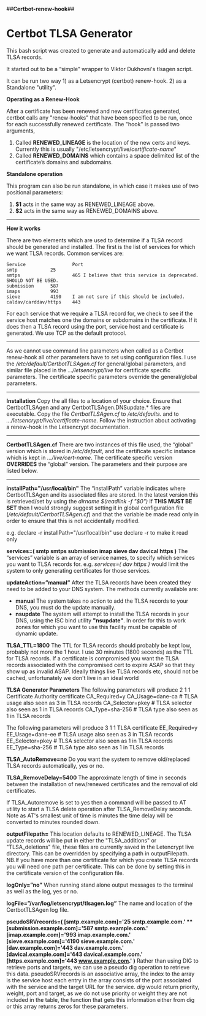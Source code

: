 ##**Certbot-renew-hook**##

Certbot TLSA Generator
======================

This bash script was created to generate and automatically add and delete TLSA records.

It started out to be a “simple” wrapper to Viktor Dukhovni's tlsagen script.

It can be run two way 
	1) as a Letsencrypt (certbot) renew-hook. 
	2) as a Standalone "utility".

**Operating as a Renew-Hook**

After a certificate has been renewed and new certificates generated, certbot calls any "renew-hooks" that have been specified to be run, once for each successfully renewed certificate. The "hook" is passed two arguments,

 1. Called **RENEWED_LINEAGE** is the location of the new certs and keys. 
        Currently this is usually "/etc/letsencrypt/live/*certificate-name*"
 2. Called **RENEWED_DOMAINS** which contains a space delimited list of the certificate’s domains and subdomains.

**Standalone operation**

This program can also be run standalone, in which case it makes use of two positional parameters:

 1. **$1** acts in the same way as RENEWED_LINEAGE above.
 2. **$2** acts in the same way as RENEWED_DOMAINS above.

----------
**How it works**

There are two elements which are used to determine if a TLSA record should be generated and installed.
The first is the list of services for which we want TLSA records.  Common services are:

	Service                 Port 
	smtp			25
	smtps                   465	I believe that this service is deprecated. SHOULD NOT BE USED.
	submission		587
	imaps			993
	sieve			4190 	I am not sure if this should be included.
	caldav/carddav/https    443

For each service that we require a TLSA record for, we check to see if the service host matches one the domains or subdomains in the certificate. If it does then a TLSA record using the port, service host and certificate is generated. We use TCP as the default protocol.

----------

As we cannot use command line parameters when called as a Certbot renew-hook all other parameters have to set using configuration files. I use the */etc/default/CertbotTLSAgen.cf* for general/global parameters, and similar file placed in the *…/letsencrypt/live* for certificate specific parameters.  The certificate specific parameters override the general/global parameters.

----------

**Installation**
Copy the all files to a location of your choice. Ensure that CertbotTLSAgen and any CertbotTLSAgen.DNSupdate.\* files are executable.
Copy the file *CertbotTLSAgen.cf* to */etc/defaults.* and to *…/letsencrypt/live/certificate-name*.
Follow the instruction about activating a renew-hook in the Letsencrypt documentation.

----------
**CertbotTLSAgen.cf**
There are two instances of this file used, the “global” version which is stored in */etc/default*, and the certificate specific instance which is kept in *…/live/cert-name*. 
The certificate specific version **OVERRIDES** the “global” version. The parameters and their purpose are listed below.

----------
**installPath="/usr/local/bin"**
The “installPath” variable indicates where CertbotTLSAgen and its associated files are stored.
In the latest version this is retrieved/set by using the *dirname $(readlink -f "$0")*
If **THIS MUST BE SET** then I would strongly suggest setting it in global configuration file (*/etc/default/CertbotTLSAgen.cf*) and that the variable be made read only in order to ensure that this is not accidentally modified.

e.g. declare -r installPath="/usr/local/bin" use declare -r to make it read only


**services=( smtp smtps submission imap sieve dav davical https )**
The “services” variable is an array of service names, to specify which services you want to TLSA records for. e.g. *services=( dav https )* would limit the system to only generating certificates for those services.

**updateAction=”manual”**
After the TLSA records have been created they need to be added to your DNS system. The methods currently available are:
 - **manual** The system takes no action to add the TLSA records to your DNS, you must do the update manually.
 - **nsupdate** The system will attempt to install the TLSA records in your DNS, using the ISC bind utility **"nsupdate"**. 
     In order for this to work zones for which you want to use this facility must be capable of dynamic update.

**TLSA_TTL=1800**
The TTL for TLSA records should probably be kept low, probably not more the 1 hour. I use 30 minutes (1800 seconds) as the TTL for TLSA records.
If a certificate is compromised you want the TLSA records associated with the compromised cert to expire ASAP so that they show up as invalid ASAP.
Ideally things like TLSA records etc, should not be cached, unfortunately we don't live in an ideal world


**TLSA Generator Parameters** 
The following parameters will produce 2 1 1 Certificate Authority certificate
 CA_Required=y
 CA_Usage=dane-ca 	#	TLSA usage	also seen as 3 in TLSA records
 CA_Selector=pkey	#	TLSA selector	also seen as 1 in TLSA records
 CA_Type=sha-256		#	TLSA type	also seen as 1 in TLSA records

The following parameters will produce 3 1 1 TLSA certificate
 EE_Required=y
 EE_Usage=dane-ee	#	TLSA usage	also seen as 3 in TLSA records
 EE_Selector=pkey	#	TLSA selector	also seen as 1 in TLSA records
 EE_Type=sha-256		#	TLSA type	also seen as 1 in TLSA records

**TLSA_AutoRemove=no**
Do you want the system to remove old/replaced TLSA records automatically, yes or no. 

**TLSA_RemoveDelay=5400**
The approximate length of time in seconds between the installation of new/renewed certificates and the removal of old certificates. 

If TLSA_Autoremove is set to yes then a command will be passed to AT utility to start a TLSA delete operation after TLSA\_RemoveDelay seconds. Note as AT's smallest unit of time is minutes the time delay will be converted to minutes rounded down.

**outputFilepath=**
This location defaults to RENEWED_LINEAGE.
The TLSA update records will be put in either the "TLSA_additions" or "TLSA_deletions" file, these files are currently saved 
in the Letencrypt live directory. This can be overridden by specifying a path in outputFilepath. 
NB.If you have more than one certificate for which you create TLSA records you will need one path per certificate. 
This can be done by setting this in the certificate version of the configuration file.


**logOnly=”no”**
When running stand alone output messages to the terminal as well as the log, yes or no.

**logFile=”/var/log/letsencrypt/tlsagen.log”**
The name and location of the CertbotTLSAgen log file.

**pseudoSRVrecords=( [smtp.example.com]='25 smtp.example.com.' **
		     [submission.example.com]='587 smtp.example.com.'
		     [imap.example.com]='993 imap.example.com.'
		     [sieve.example.com]='4190 sieve.example.com.' 
		     [dav.example.com]='443 dav.example.com.' 
		     [davical.example.com]='443 davical.example.com.' 
		     [https.example.com]='443 www.example.com.' )**
Rather than using DIG to retrieve ports and targets, we can use a pseudo dig operation to retrieve this data.
pseudoSRVrecords is an associative array, the index to the array is the service host each entry in the array consists of the port associated with the service and the target URL for the service.
*dig* would return priority, weight, port and target, as we do not use priority or weight they are not included in the table, the function that gets this information either from dig or this array returns zeros for these parameters.



